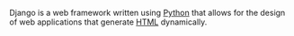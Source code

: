 <p>Django is a web framework written using <a href="/wiki/Python">Python</a> that allows for
the design of web applications that generate <a href="/wiki/HTML">HTML</a> dynamically.</p>